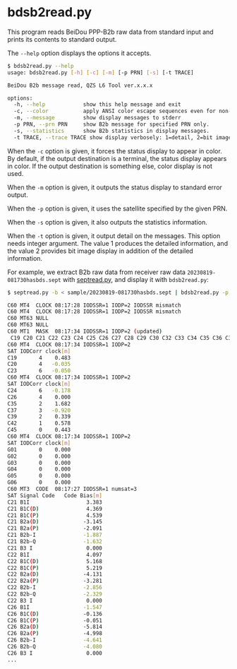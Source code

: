 # bdsb2read.py

This program reads BeiDou PPP-B2b raw data from standard input and prints its contents to standard output.

The ``--help`` option displays the options it accepts.

```bash
$ bdsb2read.py --help
usage: bdsb2read.py [-h] [-c] [-m] [-p PRN] [-s] [-t TRACE]

BeiDou B2b message read, QZS L6 Tool ver.x.x.x

options:
  -h, --help            show this help message and exit
  -c, --color           apply ANSI color escape sequences even for non-terminal.
  -m, --message         show display messages to stderr
  -p PRN, --prn PRN     show B2b message for specified PRN only.
  -s, --statistics      show B2b statistics in display messages.
  -t TRACE, --trace TRACE show display verbosely: 1=detail, 2=bit image.
```

When the ``-c`` option is given, it forces the status display to appear in color. By default, if the output destination is a terminal, the status display appears in color. If the output destination is something else, color display is not used.

When the ``-m`` option is given, it outputs the status display to standard error output.

When the `-p` option is given, it uses the satellite specified by the given PRN.

When the ``-s`` option is given, it also outputs the statistics information.

When the ``-t`` option is given, it output detail on the messages. This option needs integer argument. The value 1 produces the detailed information, and the value 2 provides bit image display in addition of the detailed information.

For example, we extract B2b raw data from receiver raw data ``20230819-081730hasbds.sept`` with [septread.py](septread.md), and display it with ``bdsb2read.py``:

```bash
$ septread.py -b < sample/20230819-081730hasbds.sept | bdsb2read.py -p 60 -t 1

C60 MT4  CLOCK 08:17:28 IODSSR=1 IODP=2 IODSSR mismatch
C60 MT4  CLOCK 08:17:28 IODSSR=1 IODP=2 IODSSR mismatch
C60 MT63 NULL
C60 MT63 NULL
C60 MT1  MASK  08:17:34 IODSSR=1 IODP=2 (updated)
 C19 C20 C21 C22 C23 C24 C25 C26 C27 C28 C29 C30 C32 C33 C34 C35 C36 C37 C38 C39 C40 C41 C42 C43 C44 C45 C46 G01 G02 G03 G04 G05 G06 G07 G08 G09 G10 G11 G12 G13 G14 G15 G16 G17 G18 G19 G20 G21 G22 G23 G24 G25 G26 G27 G28 G29 G30 G31 G32
C60 MT4  CLOCK 08:17:34 IODSSR=1 IODP=2
SAT IODCorr clock[m]
C19       4    0.483
C20       4   -0.035
C23       6   -0.050
C60 MT4  CLOCK 08:17:34 IODSSR=1 IODP=2
SAT IODCorr clock[m]
C24       6   -0.178
C26       4    0.000
C35       2    1.682
C37       3   -0.920
C39       2    0.339
C42       1    0.578
C45       0    0.443
C60 MT4  CLOCK 08:17:34 IODSSR=1 IODP=2
SAT IODCorr clock[m]
G01       0    0.000
G02       0    0.000
G03       0    0.000
G04       0    0.000
G05       0    0.000
G06       0    0.000
C60 MT3  CODE  08:17:27 IODSSR=1 numsat=3
SAT Signal Code   Code Bias[m]
C21 B1I                  3.383
C21 B1C(D)               4.369
C21 B1C(P)               4.539
C21 B2a(D)              -3.145
C21 B2a(P)              -2.091
C21 B2b-I               -1.887
C21 B2b-Q               -1.632
C21 B3 I                 0.000
C22 B1I                  4.097
C22 B1C(D)               5.168
C22 B1C(P)               5.219
C22 B2a(D)              -4.131
C22 B2a(P)              -3.281
C22 B2b-I               -2.856
C22 B2b-Q               -2.329
C22 B3 I                 0.000
C26 B1I                 -1.547
C26 B1C(D)              -0.136
C26 B1C(P)              -0.051
C26 B2a(D)              -5.814
C26 B2a(P)              -4.998
C26 B2b-I               -4.641
C26 B2b-Q               -4.080
C26 B3 I                 0.000
...
```
